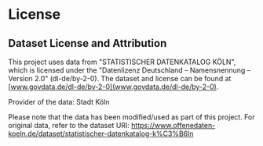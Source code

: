 # License

## Dataset License and Attribution

This project uses data from "STATISTISCHER DATENKATALOG KÖLN", which is licensed under the "Datenlizenz Deutschland – Namensnennung – Version 2.0" (dl-de/by-2-0). The dataset and license can be found at [www.govdata.de/dl-de/by-2-0](www.govdata.de/dl-de/by-2-0).

Provider of the data: Stadt Köln

Please note that the data has been modified/used as part of this project. For original data, refer to the dataset URI: https://www.offenedaten-koeln.de/dataset/statistischer-datenkatalog-k%C3%B6ln
